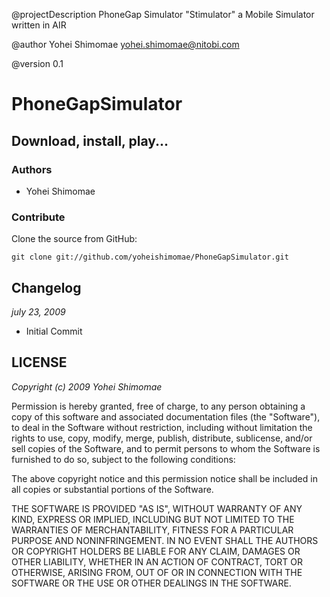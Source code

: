 @projectDescription 	PhoneGap Simulator "Stimulator" a Mobile Simulator written in AIR

@author	Yohei Shimomae yohei.shimomae@nitobi.com

@version	0.1 

PhoneGapSimulator
===

Download, install, play...
---


### Authors

- Yohei Shimomae

### Contribute

Clone the source from GitHub:

	git clone git://github.com/yoheishimomae/PhoneGapSimulator.git



Changelog
---
_july 23, 2009_

- Initial Commit 


LICENSE
---

_Copyright (c) 2009 Yohei Shimomae_

Permission is hereby granted, free of charge, to any person obtaining
a copy of this software and associated documentation files (the
"Software"), to deal in the Software without restriction, including
without limitation the rights to use, copy, modify, merge, publish,
distribute, sublicense, and/or sell copies of the Software, and to
permit persons to whom the Software is furnished to do so, subject to
the following conditions:

The above copyright notice and this permission notice shall be included
in all copies or substantial portions of the Software.

THE SOFTWARE IS PROVIDED "AS IS", WITHOUT WARRANTY OF ANY KIND,
EXPRESS OR IMPLIED, INCLUDING BUT NOT LIMITED TO THE WARRANTIES OF
MERCHANTABILITY, FITNESS FOR A PARTICULAR PURPOSE AND NONINFRINGEMENT.
IN NO EVENT SHALL THE AUTHORS OR COPYRIGHT HOLDERS BE LIABLE FOR ANY
CLAIM, DAMAGES OR OTHER LIABILITY, WHETHER IN AN ACTION OF CONTRACT,
TORT OR OTHERWISE, ARISING FROM, OUT OF OR IN CONNECTION WITH THE
SOFTWARE OR THE USE OR OTHER DEALINGS IN THE SOFTWARE.
